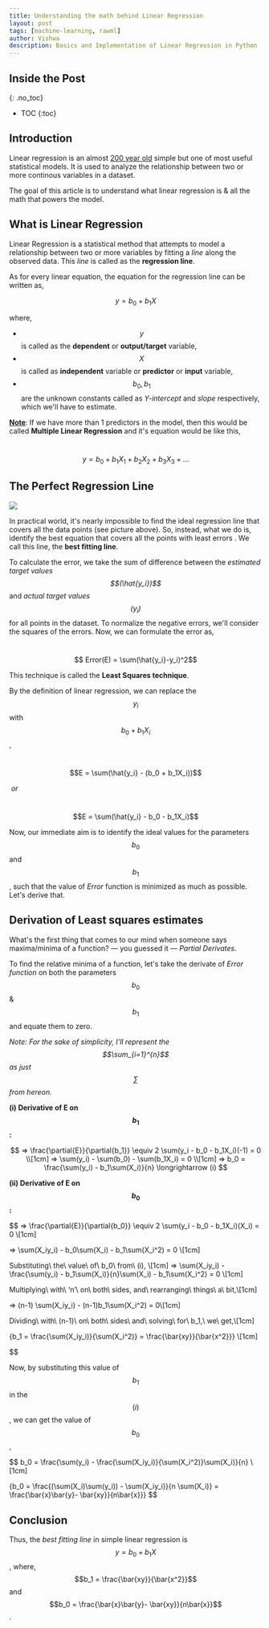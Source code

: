 ```yaml
---
title: Understanding the math behind Linear Regression
layout: post
tags: [machine-learning, rawml]
author: Vishwa
description: Basics and Implementation of Linear Regression in Python
---
```


## Inside the Post 
{: .no_toc}
- TOC
{:toc}

## Introduction

Linear regression is an almost [200 year old](https://en.wikipedia.org/wiki/Regression_analysis#History) simple but one of most useful statistical models. It is used to analyze the relationship between two or more continous variables in a dataset.

The goal of this article is to understand what linear regression is & all the math that powers the model.

## What is Linear Regression

Linear Regression is a statistical method that attempts to model a relationship between two or more variables by fitting a *line* along the observed data. This *line* is called as the **regression line**.

As for every linear equation, the equation for the regression line can be written as,

$$y = b_0 + b_1X$$

where,  

- $$y$$ is called as the **dependent** or **output/target** variable,
- $$X$$ is called as **independent** variable or **predictor** or **input** variable,
- $$b_0, b_1$$ are the unknown constants called as *Y-intercept* and *slope* respectively, which we'll have to estimate.

**<u>Note</u>**: If we have more than 1 predictors in the model, then this would be called **Multiple Linear Regression** and it's equation would be like this, 

​   $$y = b_0 + b_1X_1 + b_2X_2 + b_3X_3 + ...$$

## The Perfect Regression Line

![](https://i.imgur.com/qlc2Hu4.png)

In practical world, it's nearly impossible to find the ideal regression line that covers all the data points (see picture above). So, instead, what we do is, identify the best equation that covers all the points with least errors . We call this line, the **best fitting line**.

To calculate the error, we take the sum of difference between the *estimated target values $$(\hat{y_i})$$* and *actual target values$$(y_i)$$* for all points in the dataset. To normalize the negative errors, we'll consider the squares of the errors. Now, we can formulate the error as,

​               $$ Error(E) = \sum(\hat{y_i}-y_i)^2$$

This technique is called the **Least Squares technique**. 

By the definition of linear regression, we can replace the $$y_i$$ with $$b_0 + b_1X_i$$,

​               $$E = \sum(\hat{y_i} - (b_0 + b_1X_i))$$

​                   *or*

​               $$E =  \sum(\hat{y_i} - b_0 - b_1X_i)$$

Now, our  immediate aim is to identify the ideal values for the parameters $$b_0$$ and  $$b_1$$, such that the value of *Error* function is minimized as much as possible. Let's derive that.

## Derivation of Least squares estimates

What's the first thing that comes to our mind when someone says maxima/minima of a function? — you guessed it — *Partial Derivates*.

To find the relative minima of a function, let's take the derivate of *Error function* on both the parameters $$b_0$$ & $$b_1$$ and equate them to zero.

*Note: For the sake of simplicity, I'll represent the $$\sum_{i=1}^{n}$$ as just $$\sum$$ from hereon.*

**(i) Derivative of E on $$b_1$$:**


$$
=> \frac{\partial{E}}{\partial{b_1}} \equiv 2 \sum(y_i - b_0 - b_1X_i)(-1) = 0 \\[1cm]
=> \sum(y_i) - \sum(b_0) - \sum(b_1X_i) = 0 \\[1cm]
=>  b_0 = \frac{\sum(y_i) - b_1\sum(X_i)}{n}    \longrightarrow (i)
$$



**(ii) Derivative of E on $$b_0$$:**

$$
=> \frac{\partial{E}}{\partial{b_0}} \equiv 2 \sum(y_i - b_0 - b_1X_i)(X_i) = 0 \\[1cm]

=> \sum(X_iy_i) - b_0\sum(X_i) - b_1\sum(X_i^2) = 0 \\[1cm]

Substituting\ the\ value\ of\ b_0\ from\ (i),  \\[1cm]
=> \sum(X_iy_i) - \frac{\sum(y_i) - b_1\sum(X_i)}{n}\sum(X_i) - b_1\sum(X_i^2) = 0 \\[1cm]

Multiplying\ with\ ‘n‘\ on\ both\ sides, and\ rearranging\ things\ a\ bit,\\[1cm]

=> (n-1) \sum(X_iy_i) - (n-1)b_1\sum(X_i^2) = 0\\[1cm]

Dividing\ with\ (n-1)\ on\ both\ sides\ and\ solving\ for\ b_1,\ we\ get,\\[1cm]

 {b_1 = \frac{\sum(X_iy_i)}{\sum(X_i^2)} = \frac{\bar{xy}}{\bar{x^2}}} \\[1cm]

$$

Now, by substituting this value of $$b_1$$ in the $$(i)$$, we can get the value of $$b_0$$, 

$$
b_0 = \frac{\sum(y_i) - \frac{\sum(X_iy_i)}{\sum(X_i^2)}\sum(X_i)}{n} \\[1cm]
    
{b_0 = \frac{(\sum(X_i)\sum(y_i)) - \sum(X_iy_i)}{n \sum(X_i)} = \frac{\bar{x}\bar{y}- \bar{xy}}{n\bar{x}}}
$$

## Conclusion

Thus, the *best fitting line* in simple linear regression is $$y = b_0 + b_1X$$,  where, 
$$b_1 = \frac{\bar{xy}}{\bar{x^2}}$$ and $$b_0 = \frac{\bar{x}\bar{y}- \bar{xy}}{n\bar{x}}$$ .